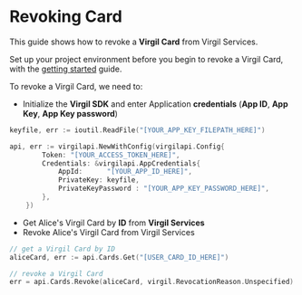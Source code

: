 # Revoking Card

This guide shows how to revoke a **Virgil Card** from Virgil Services.

Set up your project environment before you begin to revoke a Virgil Card, with the [getting started](/docs/guides/configuration/client-configuration.md) guide.

To revoke a Virgil Card, we need to:

- Initialize the **Virgil SDK** and enter Application **credentials** (**App ID**, **App Key**, **App Key password**)

```go
keyfile, err := ioutil.ReadFile("[YOUR_APP_KEY_FILEPATH_HERE]")

api, err := virgilapi.NewWithConfig(virgilapi.Config{
		Token: "[YOUR_ACCESS_TOKEN_HERE]",
		Credentials: &virgilapi.AppCredentials{
			AppId:      "[YOUR_APP_ID_HERE]",
			PrivateKey: keyfile,
			PrivateKeyPassword : "[YOUR_APP_KEY_PASSWORD_HERE]",
		},
	})
```

- Get Alice's Virgil Card by **ID** from **Virgil Services**
- Revoke Alice's Virgil Card from Virgil Services

```go
// get a Virgil Card by ID
aliceCard, err := api.Cards.Get("[USER_CARD_ID_HERE]")

// revoke a Virgil Card
err = api.Cards.Revoke(aliceCard, virgil.RevocationReason.Unspecified)
```
